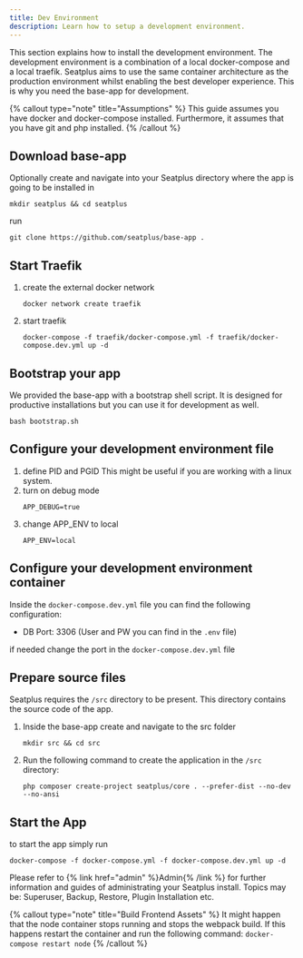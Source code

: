 ```yaml
---
title: Dev Environment
description: Learn how to setup a development environment.
---
```


This section explains how to install the development environment. The development environment is a combination of a local docker-compose and a local traefik.
Seatplus aims to use the same container architecture as the production environment whilst enabling the best developer experience. 
This is why you need the base-app for development.

{% callout type="note" title="Assumptions" %}
This guide assumes you have docker and docker-compose installed. Furthermore, it assumes that you have git and php installed.
{% /callout %}

## Download base-app

Optionally create and navigate into your Seatplus directory where the app is going to be installed in

```shell
mkdir seatplus && cd seatplus
```

run
```shell
git clone https://github.com/seatplus/base-app .
```


## Start Traefik

1) create the external docker network

    ```shell
    docker network create traefik
    ```

2) start traefik
    ```shell
    docker-compose -f traefik/docker-compose.yml -f traefik/docker-compose.dev.yml up -d
    ```

## Bootstrap your app
We provided the base-app with a bootstrap shell script. It is designed for productive installations but you can use it for development as well.

```shell
bash bootstrap.sh
```

## Configure your development environment file

1) define PID and PGID
    This might be useful if you are working with a linux system.
2) turn on debug mode
    ```shell
    APP_DEBUG=true
    ```
3) change APP_ENV to local
    ```shell
    APP_ENV=local
    ```

## Configure your development environment container

Inside the `docker-compose.dev.yml` file you can find the following configuration:

* DB Port: 3306 (User and PW you can find in the `.env` file)

if needed change the port in the `docker-compose.dev.yml` file

## Prepare source files

Seatplus requires the `/src` directory to be present. This directory contains the source code of the app.

1) Inside the base-app create and navigate to the src folder
    ```shell
    mkdir src && cd src
    ```

2) Run the following command to create the application in the `/src` directory:

    ```shell
    php composer create-project seatplus/core . --prefer-dist --no-dev --no-ansi
    ```

## Start the App
to start the app simply run
```shell
docker-compose -f docker-compose.yml -f docker-compose.dev.yml up -d
```


Please refer to {% link href="admin" %}Admin{% /link %} for further information and guides of administrating your Seatplus install.
Topics may be: Superuser, Backup, Restore, Plugin Installation etc.

{% callout type="note" title="Build Frontend Assets" %}
It might happen that the node container stops running and stops the webpack build. 
If this happens restart the container and run the following command: `docker-compose restart node`
{% /callout %}